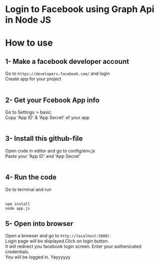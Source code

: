 # Login to Facebook using Graph Api in Node JS

# How to use

## 1- Make a facebook developer account
Go to `https://developers.facebook.com/` and login<br />
Create app for your project<br /><br />

## 2- Get your Fcebook App info 
Go to Settings > basic.<br />
Copy 'App ID' & 'App Secret' of your app<br /><br />


## 3- Install this github-file 
Open code in editor and go to config/env.js<br />
Paste your 'App ID' and 'App Secret'<br /><br />


## 4- Run the code
Go to terminal and run <br /><br />

```
npm install
node app.js
```

## 5- Open into browser
Open a browser and go to `http://localhost:5000/`.<br />
Login page will be displayed.Click on login button.<br />
It will redirect you facebook login screen. Enter your authenicated credentials.<br />
You will be logged in. Yayyyyyy<br />